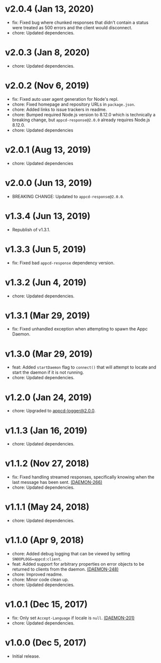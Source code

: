 # v2.0.4 (Jan 13, 2020)

 * fix: Fixed bug where chunked responses that didn't contain a status were treated as 500 errors
   and the client would disconnect.
 * chore: Updated dependencies.

# v2.0.3 (Jan 8, 2020)

 * chore: Updated dependencies.

# v2.0.2 (Nov 6, 2019)

 * fix: Fixed auto user agent generation for Node's repl.
 * chore: Fixed homepage and repository URLs in `package.json`.
 * chore: Added links to issue trackers in readme.
 * chore: Bumped required Node.js version to 8.12.0 which is technically a breaking change, but
   `appcd-response@2.0.0` already requires Node.js 8.12.0.
 * chore: Updated dependencies

# v2.0.1 (Aug 13, 2019)

 * chore: Updated dependencies

# v2.0.0 (Jun 13, 2019)

 * BREAKING CHANGE: Updated to `appcd-response@2.0.0`.

# v1.3.4 (Jun 13, 2019)

 * Republish of v1.3.1.

# v1.3.3 (Jun 5, 2019)

 * fix: Fixed bad `appcd-response` dependency version.

# v1.3.2 (Jun 4, 2019)

 * chore: Updated dependencies.

# v1.3.1 (Mar 29, 2019)

 * fix: Fixed unhandled exception when attempting to spawn the Appc Daemon.

# v1.3.0 (Mar 29, 2019)

 * feat: Added `startDaemon` flag to `connect()` that will attempt to locate and start the daemon
   if it is not running.
 * chore: Updated dependencies.

# v1.2.0 (Jan 24, 2019)

 * chore: Upgraded to appcd-logger@2.0.0.

# v1.1.3 (Jan 16, 2019)

 * chore: Updated dependencies.

# v1.1.2 (Nov 27, 2018)

 * fix: Fixed handling streamed responses, specifically knowing when the last message has been
   sent. [(DAEMON-266)](https://jira.appcelerator.org/browse/DAEMON-266)
 * chore: Updated dependencies.

# v1.1.1 (May 24, 2018)

 * chore: Updated dependencies.

# v1.1.0 (Apr 9, 2018)

 * chore: Added debug logging that can be viewed by setting `SNOOPLOGG=appcd:client`.
 * feat: Added support for arbitrary properties on error objects to be returned to clients from the
   daemon. [(DAEMON-248)](https://jira.appcelerator.org/browse/DAEMON-248)
 * chore: Improved readme.
 * chore: Minor code clean up.
 * chore: Updated dependencies.

# v1.0.1 (Dec 15, 2017)

 * fix: Only set `Accept-Language` if locale is `null`.
   [(DAEMON-201)](https://jira.appcelerator.org/browse/DAEMON-201)
 * chore: Updated dependencies.

# v1.0.0 (Dec 5, 2017)

 - Initial release.
